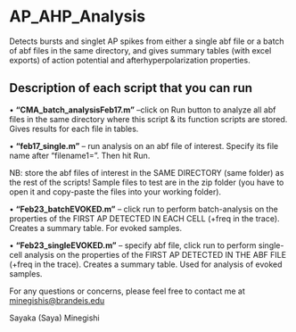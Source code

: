 # AP_AHP_Analysis
Detects bursts and singlet AP spikes from either a single abf file or a batch of abf files in the same directory, and gives summary tables (with excel exports) of action potential and afterhyperpolarization properties. 

## Description of each script that you can run
• **“CMA_batch_analysisFeb17.m”** –click on Run button to analyze all abf files in the same directory where this script & its function scripts are stored. Gives results for each file in tables.

 • **“feb17_single.m”** – run analysis on an abf file of interest. Specify its file name after “filename1=”. Then hit Run.

 NB: store the abf files of interest in the SAME DIRECTORY (same folder) as the rest of the scripts! Sample files to test are in the zip folder (you have to open it and copy-paste the files into your working folder).

 • **“Feb23_batchEVOKED.m”** – click run to perform batch-analysis on the properties of the FIRST AP DETECTED IN EACH CELL (+freq in the trace). Creates a summary table. For evoked samples.

 • **“Feb23_singleEVOKED.m”** – specify abf file, click run to perform single-cell analysis on the properties of the FIRST AP DETECTED IN THE ABF FILE (+freq in the trace). Creates a summary table. Used for analysis of evoked samples.


For any questions or concerns, please feel free to contact me at minegishis@brandeis.edu



Sayaka (Saya) Minegishi
